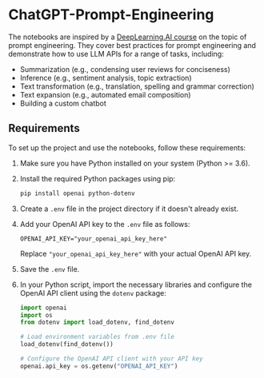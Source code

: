 # ChatGPT-Prompt-Engineering

The notebooks are inspired by a [DeepLearning.AI course](https://www.deeplearning.ai/short-courses/chatgpt-prompt-engineering-for-developers/) on the topic of prompt engineering. They cover best practices for prompt engineering and demonstrate how to use LLM APIs for a range of tasks, including:

- Summarization (e.g., condensing user reviews for conciseness)
- Inference (e.g., sentiment analysis, topic extraction)
- Text transformation (e.g., translation, spelling and grammar correction)
- Text expansion (e.g., automated email composition)
- Building a custom chatbot

## Requirements

To set up the project and use the notebooks, follow these requirements:


1. Make sure you have Python installed on your system (Python >= 3.6).

2. Install the required Python packages using pip:

   ```bash
   pip install openai python-dotenv
   ```

3. Create a `.env` file in the project directory if it doesn't already exist.

4. Add your OpenAI API key to the `.env` file as follows:

   ```
   OPENAI_API_KEY="your_openai_api_key_here"
   ```

   Replace `"your_openai_api_key_here"` with your actual OpenAI API key.

5. Save the `.env` file.

6. In your Python script, import the necessary libraries and configure the OpenAI API client using the `dotenv` package:

   ```python
   import openai
   import os
   from dotenv import load_dotenv, find_dotenv

   # Load environment variables from .env file
   load_dotenv(find_dotenv())

   # Configure the OpenAI API client with your API key
   openai.api_key = os.getenv("OPENAI_API_KEY")
   ```

